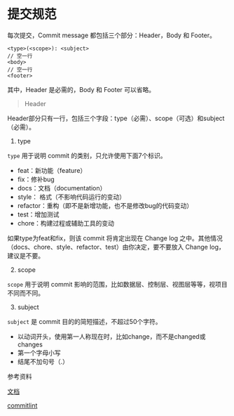 # 提交规范

每次提交，Commit message 都包括三个部分：Header，Body 和 Footer。

```shell
<type>(<scope>): <subject>
// 空一行
<body>
// 空一行
<footer>
```

其中，Header 是必需的，Body 和 Footer 可以省略。

> Header

Header部分只有一行，包括三个字段：type（必需）、scope（可选）和subject（必需）。

1. type

`type` 用于说明 commit 的类别，只允许使用下面7个标识。

* feat：新功能（feature）
* fix：修补bug
* docs：文档（documentation）
* style： 格式（不影响代码运行的变动）
* refactor：重构（即不是新增功能，也不是修改bug的代码变动）
* test：增加测试
* chore：构建过程或辅助工具的变动

如果type为feat和fix，则该 commit 将肯定出现在 Change log 之中。其他情况（docs、chore、style、refactor、test）由你决定，要不要放入 Change log，建议是不要。

2. scope

`scope` 用于说明 commit 影响的范围，比如数据层、控制层、视图层等等，视项目不同而不同。

3. subject

`subject` 是 commit 目的的简短描述，不超过50个字符。

* 以动词开头，使用第一人称现在时，比如change，而不是changed或changes
* 第一个字母小写
* 结尾不加句号（.）


参考资料

[文档](https://www.ruanyifeng.com/blog/2016/01/commit_message_change_log.html)

[commitlint](https://commitlint.js.org/)

